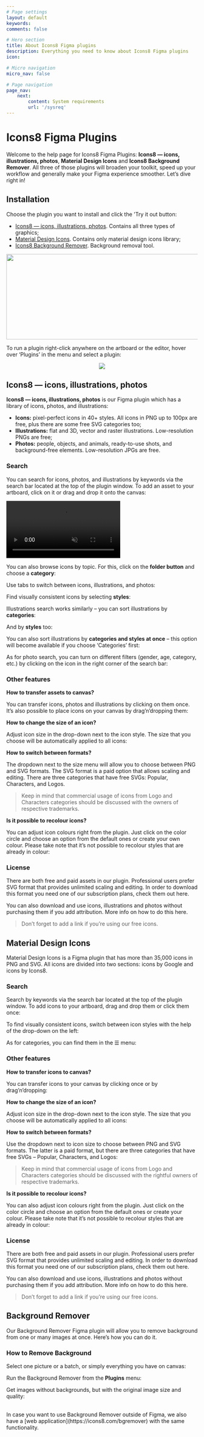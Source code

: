 ```yaml
---
# Page settings
layout: default
keywords:
comments: false

# Hero section
title: About Icons8 Figma plugins
description: Everything you need to know about Icons8 Figma plugins
icon:

# Micro navigation
micro_nav: false

# Page navigation
page_nav:
    next:
        content: System requirements
        url: '/sysreq'
---
```


# Icons8 Figma Plugins

Welcome to the help page for Icons8 Figma Plugins: **Icons8 — icons, illustrations, photos**, **Material Design Icons** and **Icons8 Background Remover**. All three of those plugins will broaden your toolkit, speed up your workflow and generally make your Figma experience smoother. Let’s dive right in!

## Installation

Choose the plugin you want to install and click the 'Try it out button:

* [Icons8 — icons, illustrations, photos](https://www.figma.com/community/plugin/791103617505812222/). Contains all three types of graphics;
* [Material Design Icons](https://www.figma.com/community/plugin/740272380439725040/Material-Design-Icons). Contains only material design icons library;
* [Icons8 Background Remover](https://www.figma.com/community/plugin/997643096679511216/). Background removal tool.

<p align="center">
  <img width="894" height="224" src="/public/1.1_Plugins.png">
</p>

To run a plugin right-click anywhere on the artboard or the editor, hover over ‘Plugins’ in the menu and select a plugin:

<p align="center">
  <img width="auto" height="auto" src="/public/1.2_Plugins.png">
</p>

## Icons8 — icons, illustrations, photos

**Icons8 — icons, illustrations, photos** is our Figma plugin which has a library of icons, photos, and illustrations:

* **Icons:** pixel-perfect icons in 40+ styles. All icons in PNG up to 100px are free, plus there are some free SVG categories too;
* **Illustrations:** flat and 3D, vector and raster illustrations. Low-resolution PNGs are free;
* **Photos:** people, objects, and animals, ready-to-use shots, and background-free elements. Low-resolution JPGs are free.

### Search

You can search for icons, photos, and illustrations by keywords via the search bar located at the top of the plugin window. To add an asset to your artboard, click on it or drag and drop it onto the canvas:

<video autoplay="" muted="" loop="" playsinline="" width="auto" height="auto"><source src="/images/overlaydragnew2.mp4" type="video/mp4"></video>

You can also browse icons by topic. For this, click on the **folder button** and choose a **category**:

Use tabs to switch between icons, illustrations, and photos:

Find visually consistent icons by selecting **styles**:

Illustrations search works similarly – you can sort illustrations by **categories**:

And by **styles** too:

You can also sort illustrations by **categories and styles at once** – this option will become available if you choose ‘Categories’ first:

As for photo search, you can turn on different filters (gender, age, category, etc.) by clicking on the icon in the right corner of the search bar:

### Other features

**How to transfer assets to canvas?**

You can transfer icons, photos and illustrations by clicking on them once. It’s also possible to place icons on your canvas by drag’n’dropping them:

**How to change the size of an icon?**

Adjust icon size in the drop-down next to the icon style. The size that you choose will be automatically applied to all icons:

**How to switch between formats?**

The dropdown next to the size menu will allow you to choose between PNG and SVG formats. The SVG format is a paid option that allows scaling and editing. There are three categories that have free SVGs: Popular, Characters, and Logos.

> Keep in mind that commercial usage of icons from Logo and Characters categories should be discussed with the owners of respective trademarks.

**Is it possible to recolour icons?**

You can adjust icon colours right from the plugin. Just click on the color circle and choose an option from the default ones or create your own colour. Please take note that it’s not possible to recolour styles that are already in colour:

### License

There are both free and paid assets in our plugin. Professional users prefer SVG format that provides unlimited scaling and editing. In order to download this format you need one of our subscription plans, check them out here.

You can also download and use icons, illustrations and photos without purchasing them if you add attribution. More info on how to do this here.

> Don’t forget to add a link if you’re using our free icons.

## Material Design Icons

Material Design Icons is a Figma plugin that has more than 35,000 icons in PNG and SVG. All icons are divided into two sections: icons by Google and icons by Icons8.

### Search

Search by keywords via the search bar located at the top of the plugin window. To add icons to your artboard, drag and drop them or click them once:

To find visually consistent icons, switch between icon styles with the help of the drop-down on the left:

As for categories, you can find them in the ☰ menu:

### Other features

**How to transfer icons to canvas?**

You can transfer icons to your canvas by clicking once or by drag’n’dropping:

**How to change the size of an icon?**

Adjust icon size in the drop-down next to the icon style. The size that you choose will be automatically applied to all icons:

**How to switch between formats?**

Use the dropdown next to icon size to choose between PNG and SVG formats. The latter is a paid format, but there are three categories that have free SVGs – Popular, Characters, and Logos:

> Keep in mind that commercial usage of icons from Logo and Characters categories should be discussed with the rightful owners of respective trademarks.

**Is it possible to recolour icons?**

You can also adjust icon colours right from the plugin. Just click on the color circle and choose an option from the default ones or create your colour. Please take note that it’s not possible to recolour styles that are already in colour:

### License

There are both free and paid assets in our plugin. Professional users prefer SVG format that provides unlimited scaling and editing. In order to download this format you need one of our subscription plans, check them out here.

You can also download and use icons, illustrations and photos without purchasing them if you add attribution. More info on how to do this here.

> Don’t forget to add a link if you’re using our free icons.

## Background Remover

Our Background Remover Figma plugin will allow you to remove background from one or many images at once. Here’s how you can do it.

### How to Remove Background

Select one picture or a batch, or simply everything you have on canvas:

Run the Background Remover from the **Plugins** menu:

Get images without backgrounds, but with the original image size and quality:

<br>
In case you want to use Background Remover outside of Figma, we also have a [web application](https://icons8.com/bgremover) with the same functionality.
